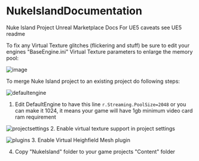 # NukeIslandDocumentation
Nuke Island Project Unreal Marketplace Docs
For UE5 caveats see UE5 readme

To fix any Virtual Texture glitches (flickering and stuff) be sure to edit your engines "BaseEngine.ini" Virtual Texture parameters to enlarge the memory pool:

![image](https://user-images.githubusercontent.com/37246339/153584612-80383bf9-90bd-4e24-b1e4-997ba90f9d66.png)


To merge Nuke Island project to an existing project do following steps:

![defaultengine](https://user-images.githubusercontent.com/37246339/152350199-2402eac2-141f-459a-bcf1-820f3db28a87.jpg)
1. Edit DefaultEngine to have this line 
```r.Streaming.PoolSize=2048```
or you can make it 1024, it means your game will have 1gb minimum video card ram requirement





![projectsettings](https://user-images.githubusercontent.com/37246339/152350202-a528493e-0257-40fe-b755-d7cf071e7976.jpg)
2. Enable virtual texture support in project settings 







![plugins](https://user-images.githubusercontent.com/37246339/152350204-626f51af-610d-4b3b-add2-085cb2b05814.jpg)
3. Enable Virtual Heighfield Mesh plugin


4. Copy "NukeIsland" folder to your game projects "Content" folder
